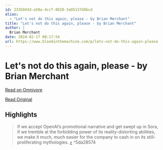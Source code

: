 ```yaml
---
id: 233b943d-a50a-4ccf-8020-3a05137d8bcd
alias:
  - "Let's not do this again, please - by Brian Merchant"
title: "Let's not do this again, please - by Brian Merchant"
author: |
  Brian Merchant
date: 2024-02-17 08:17:54
url: https://www.bloodinthemachine.com/p/lets-not-do-this-again-please
---
```


# Let's not do this again, please - by Brian Merchant

[Read on Omnivore](https://omnivore.app/me/let-s-not-do-this-again-please-by-brian-merchant-18db624b15a)

[Read Original](https://www.bloodinthemachine.com/p/lets-not-do-this-again-please)

## Highlights

> If we accept OpenAI’s promotional narrative and get swept up in Sora, if we tremble at the forbidding power of its reality-distorting abilities, we make it much, much easier for the company to cash in on its still-proliferating mythologies. [⤴️](https://omnivore.app/me/let-s-not-do-this-again-please-by-brian-merchant-18db624b15a#5da28574-3152-4bb3-b155-8f7d4fdbfa79)  ^5da28574

